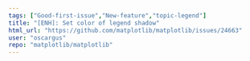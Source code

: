 ```yaml
---
tags: ["Good-first-issue","New-feature","topic-legend"]
title: "[ENH]: Set color of legend shadow"
html_url: "https://github.com/matplotlib/matplotlib/issues/24663"
user: "oscargus"
repo: "matplotlib/matplotlib"
---
```


